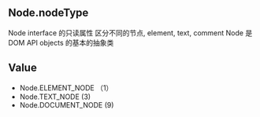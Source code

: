 ## Node.nodeType

Node interface 的只读属性
区分不同的节点, element, text, comment
Node 是 DOM API objects 的基本的抽象类

## Value
- Node.ELEMENT_NODE （1）
- Node.TEXT_NODE (3)
- Node.DOCUMENT_NODE (9)